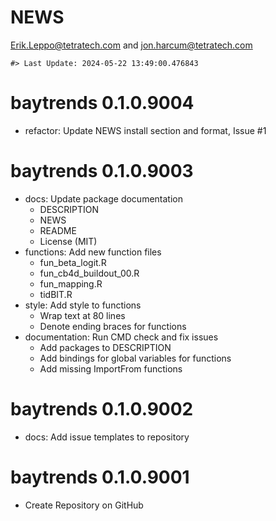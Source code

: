 NEWS
================
<Erik.Leppo@tetratech.com> and <jon.harcum@tetratech.com>

<!-- NEWS.md is generated from NEWS.Rmd. Please edit that file -->

    #> Last Update: 2024-05-22 13:49:00.476843

# baytrends 0.1.0.9004

- refactor: Update NEWS install section and format, Issue \#1

# baytrends 0.1.0.9003

- docs: Update package documentation
  - DESCRIPTION
  - NEWS
  - README
  - License (MIT)
- functions: Add new function files
  - fun_beta_logit.R
  - fun_cb4d_buildout_00.R
  - fun_mapping.R
  - tidBIT.R
- style: Add style to functions
  - Wrap text at 80 lines
  - Denote ending braces for functions
- documentation: Run CMD check and fix issues
  - Add packages to DESCRIPTION
  - Add bindings for global variables for functions
  - Add missing ImportFrom functions

# baytrends 0.1.0.9002

- docs: Add issue templates to repository

# baytrends 0.1.0.9001

- Create Repository on GitHub

